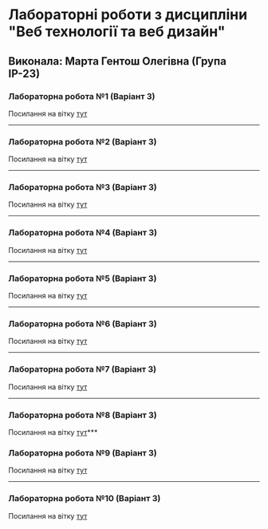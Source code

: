# Лабораторні роботи з дисципліни "Веб технології та веб дизайн"

## Виконала: Марта Гентош Олегівна (Група ІР-23)

### Лабораторна робота №1 (Варіант 3)
Посилання на вітку [тут](https://google.com)

***
### Лабораторна робота №2 (Варіант 3)
Посилання на вітку [тут](https://google.com)

***
### Лабораторна робота №3 (Варіант 3)
Посилання на вітку [тут](https://google.com)

***
### Лабораторна робота №4 (Варіант 3)
Посилання на вітку [тут](https://google.com)

***
### Лабораторна робота №5 (Варіант 3)
Посилання на вітку [тут](https://google.com)

***
### Лабораторна робота №6 (Варіант 3)
Посилання на вітку [тут](https://google.com)

***
### Лабораторна робота №7 (Варіант 3)
Посилання на вітку [тут](https://google.com)

***
### Лабораторна робота №8 (Варіант 3)
Посилання на вітку [тут](https://google.com)***

### Лабораторна робота №9 (Варіант 3)
Посилання на вітку [тут](https://google.com)

***
### Лабораторна робота №10 (Варіант 3)
Посилання на вітку [тут](https://google.com)
